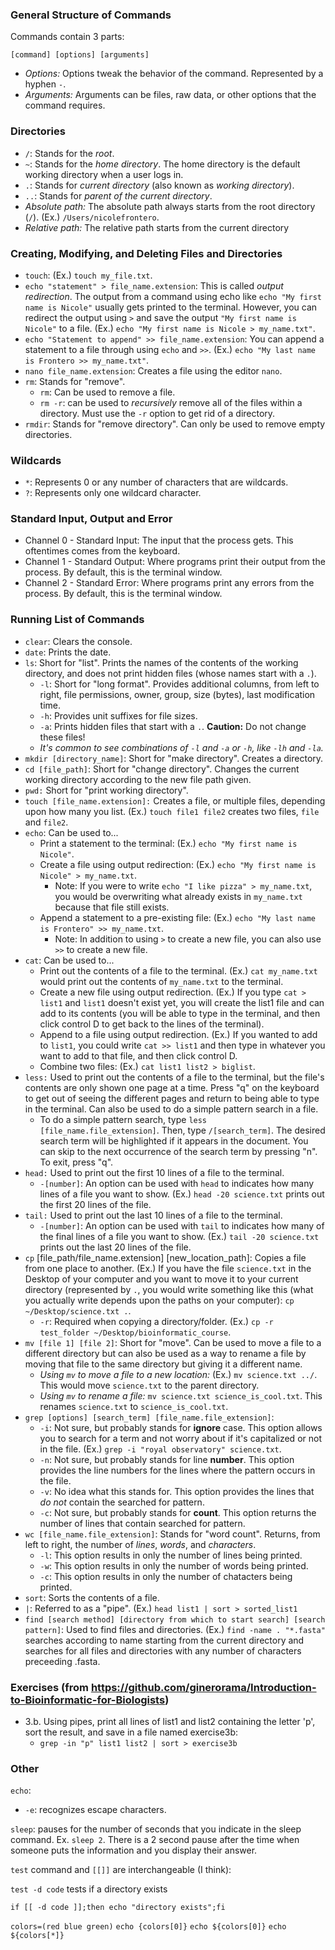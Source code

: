 ### General Structure of Commands

Commands contain 3 parts: 
```
[command] [options] [arguments]
```
* *Options:* Options tweak the behavior of the command.  Represented by a hyphen `-`.
* *Arguments:* Arguments can be files, raw data, or other options that the command requires.

### Directories
* `/`: Stands for the *root*.
* `~`: Stands for the *home directory*.  The home directory is the default working directory when a user logs in.
* `.`: Stands for *current directory* (also known as *working directory*). 
* `..`: Stands for *parent of the current directory*.
* *Absolute path:* The absolute path always starts from the root directory (`/`).  (Ex.) `/Users/nicolefrontero`.
* *Relative path:* The relative path starts from the current directory

### Creating, Modifying, and Deleting Files and Directories
* `touch`: (Ex.) `touch my_file.txt`.
* `echo "statement" > file_name.extension`: This is called *output redirection*.  The output from a command using echo like `echo "My first name is Nicole"` usually gets printed to the terminal.  However, you can redirect the output using `>` and save the output `"My first name is Nicole"` to a file.  (Ex.) `echo "My first name is Nicole > my_name.txt"`.
* `echo "Statement to append" >> file_name.extension`: You can append a statement to a file through using `echo` and `>>`.  (Ex.) `echo "My last name is Frontero >> my_name.txt"`.
* `nano file_name.extension`: Creates a file using the editor `nano`.
* `rm`: Stands for "remove".
  - `rm`: Can be used to remove a file.
  - `rm -r`: can be used to *recursively* remove all of the files within a directory.  Must use the `-r` option to get rid of a directory.
* `rmdir`: Stands for "remove directory".  Can only be used to remove empty directories.

### Wildcards
* `*`: Represents 0 or any number of characters that are wildcards.
* `?`: Represents only one wildcard character.

### Standard Input, Output and Error
* Channel 0 - Standard Input: The input that the process gets. This oftentimes comes from the keyboard.
* Channel 1 - Standard Output: Where programs print their output from the process.  By default, this is the terminal window.
* Channel 2 - Standard Error: Where programs print any errors from the process.  By default, this is the terminal window. 

### Running List of Commands
* `clear`:  Clears the console.
* `date`:  Prints the date.
* `ls`:  Short for "list".  Prints the names of the contents of the working directory, and does not print hidden files (whose names start with a `.`).  
  - `-l`:  Short for "long format".  Provides additional columns, from left to right, file permissions, owner, group, size (bytes), last modification time.
  - `-h`: Provides unit suffixes for file sizes.
  - `-a`: Prints hidden files that start with a `.`.  **Caution:** Do not change these files!
  - *It's common to see combinations of `-l` and `-a` or `-h`, like `-lh` and `-la`.*
* `mkdir [directory_name]`: Short for "make directory".  Creates a directory.  
* `cd [file_path]`: Short for "change directory".  Changes the current working directory according to the new file path given.
* `pwd:` Short for "print working directory".
* `touch [file_name.extension]:` Creates a file, or multiple files, depending upon how many you list.  (Ex.) `touch file1 file2` creates two files, `file` and `file2`.
* `echo`: Can be used to...
  - Print a statement to the terminal: (Ex.) `echo "My first name is Nicole"`.
  - Create a file using output redirection: (Ex.) `echo "My first name is Nicole" > my_name.txt`.
    - Note: If you were to write `echo "I like pizza" > my_name.txt`, you would be overwriting what already exists in `my_name.txt` because that file still exists.
  - Append a statement to a pre-existing file: (Ex.) `echo "My last name is Frontero" >> my_name.txt`.
    - Note: In addition to using `>` to create a new file, you can also use `>>` to create a new file. 
* `cat`: Can be used to...
  - Print out the contents of a file to the terminal.  (Ex.) `cat my_name.txt` would print out the contents of `my_name.txt` to the terminal.
  - Create a new file using output redirection.  (Ex.) If you type `cat > list1` and `list1` doesn't exist yet, you will create the list1 file and can add to its contents (you will be able to type in the terminal, and then click control D to get back to the lines of the terminal).
  - Append to a file using output redirection.  (Ex.) If you wanted to add to `list1`, you could write `cat >> list1` and then type in whatever you want to add to that file, and then click control D. 
  - Combine two files: (Ex.) `cat list1 list2 > biglist`.
* `less:` Used to print out the contents of a file to the terminal, but the file's contents are only shown one page at a time.  Press "q" on the keyboard to get out of seeing the different pages and return to being able to type in the terminal.  Can also be used to do a simple pattern search in a file.  
  - To do a simple pattern search, type `less [file_name.file_extension]`.  Then, type `/[search_term]`.  The desired search term will be highlighted if it appears in the document.  You can skip to the next occurrence of the search term by pressing "n".  To exit, press "q".
* `head:` Used to print out the first 10 lines of a file to the terminal.
  - `-[number]`: An option can be used with `head` to indicates how many lines of a file you want to show.  (Ex.) `head -20 science.txt` prints out the first 20 lines of the file.  
* `tail:` Used to print out the last 10 lines of a file to the terminal.
  - `-[number]`: An option can be used with `tail` to indicates how many of the final lines of a file you want to show.  (Ex.) `tail -20 science.txt` prints out the last 20 lines of the file. 
* `cp` [file_path/file_name.extension] [new_location_path]: Copies a file from one place to another.  (Ex.) If you have the file `science.txt` in the Desktop of your computer and you want to move it to your current directory (represented by `.`, you would write something like this (what you actually write depends upon the paths on your computer): `cp ~/Desktop/science.txt .`.
  - `-r`: Required when copying a directory/folder. (Ex.) `cp -r test_folder ~/Desktop/bioinformatic_course`.
* `mv [file 1] [file 2]`: Short for "move".  Can be used to move a file to a different directory but can also be used as a way to rename a file by moving that file to the same directory but giving it a different name.
  - *Using `mv` to move a file to a new location:* (Ex.) `mv science.txt ../`.  This would move `science.txt` to the parent directory.
  - *Using `mv` to rename a file:* `mv science.txt science_is_cool.txt`.  This renames `science.txt` to `science_is_cool.txt`.
* `grep [options] [search_term] [file_name.file_extension]`:
  - `-i`: Not sure, but probably stands for **ignore** case.  This option allows you to search for a term and not worry about if it's capitalized or not in the file.  (Ex.) `grep -i "royal observatory" science.txt`.
  - `-n`: Not sure, but probably stands for line **number**.  This option provides the line numbers for the lines where the pattern occurs in the file.
  - `-v`: No idea what this stands for.  This option provides the lines that *do not* contain the searched for pattern.  
  - `-c`: Not sure, but probably stands for **count**.  This option returns the number of lines that contain searched for pattern. 
* `wc [file_name.file_extension]`: Stands for "word count". Returns, from left to right, the number of *lines*, *words*, and *characters*.
  - `-l`: This option results in only the number of lines being printed.
  - `-w`: This option results in only the number of words being printed.
  - `-c`: This option results in only the number of chatacters being printed.
* `sort`: Sorts the contents of a file.
* `|`: Referred to as a "pipe".  (Ex.) `head list1 | sort > sorted_list1`
* `find [search method] [directory from which to start search] [search pattern]`: Used to find files and directories.  (Ex.) `find -name . "*.fasta"` searches according to name starting from the current directory and searches for all files and directories with any number of characters preceeding .fasta.

### Exercises (from https://github.com/ginerorama/Introduction-to-Bioinformatic-for-Biologists)
* 3.b. Using pipes, print all lines of list1 and list2 containing the letter 'p', sort the result, and save in a file named exercise3b:
  - `grep -in "p" list1 list2 | sort > exercise3b`



### Other

`echo`: 

* `-e`: recognizes escape characters.  

`sleep`: pauses for the number of seconds that you indicate in the sleep command.  Ex. `sleep 2`.  There is a 2 second pause after the time when someone puts the information and you display their answer.

`test` command and `[[]]` are interchangeable (I think):

`test -d code` tests if a directory exists

`if [[ -d code ]];then echo "directory exists";fi`

`colors=(red blue green)`
`echo {colors[0]}`
`echo ${colors[0]}`
`echo ${colors[*]}`

